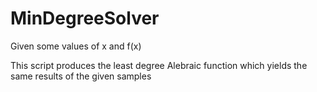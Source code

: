 # MinDegreeSolver

Given some values of x and f(x)

This script produces the least degree Alebraic function which yields the same results of the given samples
